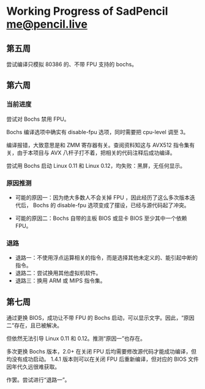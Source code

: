 # Working Progress of SadPencil <me@pencil.live>

## 第五周

尝试编译只模拟 80386 的、不带 FPU 支持的 bochs。

## 第六周

### 当前进度
尝试对 Bochs 禁用 FPU。

Bochs 编译选项中确实有 disable-fpu 选项，同时需要把 cpu-level 调至 3。

编译报错，大致意思是和 ZMM 寄存器有关。查阅资料知这与 AVX512 指令集有关，由于本项目与 AVX 八杆子打不着，把相关的代码注释后成功编译。

尝试用 Bochs 启动 Linux 0.11 和 Linux 0.12，均失败：黑屏，无任何显示。

### 原因推测
- 可能的原因一：因为绝大多数人不会关掉 FPU ，因此经历了这么多次版本迭代后， Bochs 的 disable-fpu 选项变成了摆设，已经与源代码起了冲突。

- 可能的原因二：Bochs 自带的主板 BIOS 或显卡 BIOS 至少其中一个依赖 FPU。

### 退路
- 退路一：不使用浮点运算相关的指令，而是选择其他未定义的、能引起中断的指令。
- 退路二：尝试换用其他虚拟机软件。
- 退路三：换用 ARM 或 MIPS 指令集。

## 第七周
通过更换 BIOS，成功让不带 FPU 的 Bochs 启动，可以显示文字。因此，“原因二”存在，且已被解决。

但依然无法引导 Linux 0.11 和 0.12。推测“原因一”也存在。

多次更换 Bochs 版本，2.0+ 在关闭 FPU 后均需要修改源代码才能成功编译，但均没有成功启动。
1.4.1 版本则可以在关闭 FPU 后重新编译，但对应的 BIOS 文件因年代久远很难获取。

作罢。尝试进行“退路一”。

